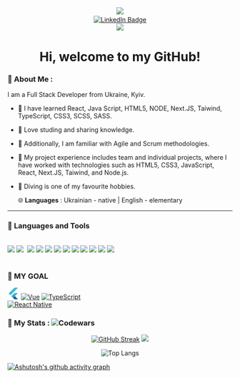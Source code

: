 
<div id="header" align="center">
<!--   <img src="https://media.giphy.com/media/fgLPuyyoxzl3166xGo/giphy-downsized-large.gif" width="100"/> -->
  
   <img src= https://media.giphy.com/media/YYT1W7oFNWnpYyNzSI/giphy.gif width="100"/>
</div>
<!-- badges for social network -->

<div id="badges" align="center">
  <a href="https://www.linkedin.com/in/valerii-viun-32410380/">
    <img src="https://img.shields.io/badge/LinkedIn-blue?style=for-the-badge&logo=linkedin&logoColor=white" alt="LinkedIn Badge"/>
  </a>
</div>
<!-- views counter -->
<div align="center">
<a href="https://u8views.com/github/valerii-viun">
  <img src="https://u8views.com/api/v1/github/profiles/111734415/views/day-week-month-total-count.svg"></a>
</div>

<h1 align="center">
  Hi, welcome to my GitHub!

</h1>

<!-- hero -->
### 💼 About Me :
I am a Full Stack Developer from Ukraine,  Kyiv.
- :open_book: I have learned React, Java Script, HTML5, NODE, Next.JS, Taiwind, TypeScript, CSS3, SCSS, SASS.
- :open_book: Love studing and sharing knowledge.
- :open_book: Additionally, I am familiar with Agile and Scrum methodologies.
- :open_book: My project experience includes team and individual projects, where I have worked with technologies such as HTML5, CSS3, JavaScript, React, Next.JS, Taiwind, and Node.js.
- :open_book: Diving is one of my favourite hobbies.


  🌐 **Languages** : Ukrainian - native | English - elementary

---
### 💼 Languages and Tools

<br />
<div>
<img src="https://img.shields.io/badge/-javascript-F7DF1E?&style=for-the-badge&logo=javascript&logoColor=black" />
<img src="https://img.shields.io/badge/-ReactJS-grey?&style=for-the-badge&logo=react&logoColor=61DAFB" />
<img scr="https://img.shields.io/badge/Next-black?style=for-the-badge&logo=next.js&logoColor=white" />
<img src="https://img.shields.io/badge/HTML5-E34F26?style=for-the-badge&logo=html5&logoColor=white" />
<img src="https://img.shields.io/badge/-css3-1572B6?&style=for-the-badge&logo=css3&logoColor=white" />
<!-- <img src="https://img.shields.io/badge/Tailwind-38B2AC?style=for-the-badge&logo=tailwind-css&logoColor=white" /> -->
<img src="https://img.shields.io/badge/-VSCode-007ACC?&style=for-the-badge&logo=visual-studio-code&logoColor=white" />
<img src="https://img.shields.io/badge/-Git-F05032?&style=for-the-badge&logo=git&logoColor=white" /> 
<img src="https://img.shields.io/badge/github-%23121011.svg?style=for-the-badge&logo=github&logoColor=white" />
<img src="https://img.shields.io/badge/Canva-%2300C4CC.svg?style=for-the-badge&logo=Canva&logoColor=white" />
<img src="https://img.shields.io/badge/figma-%23F24E1E.svg?style=for-the-badge&logo=figma&logoColor=white" />
<img src="https://img.shields.io/badge/nodejs-%49B137.svg?style=for-the-badge&logo=nodedotjs&logoColor=white" />
<img src="https://img.shields.io/badge/Next.js-000000.svg?style=for-the-badge&logo=next.js&logoColor=white" />
<img src="https://img.shields.io/badge/Tailwind_CSS-06B6D4.svg?style=for-the-badge&logo=tailwindcss&logoColor=white" />
 
  </div>

<br />

### 💼  MY GOAL 
<div style="align: left; width: 50%;">

<a href="https://flutter.dev/" target="_blank" rel="noreferrer"><img src="https://github.com/devicons/devicon/blob/master/icons/flutter/flutter-original.svg" title="Flutter" alt="Flutter" width="26" height="26"/></a>
<a href="https://vuejs.org/" target="_blank" rel="noreferrer"><img src="https://raw.githubusercontent.com/danielcranney/readme-generator/main/public/icons/skills/vuejs-colored.svg" width="26" height="26" alt="Vue" /></a>
<a href="https://www.typescriptlang.org/" target="_blank" rel="noreferrer"><img src="https://raw.githubusercontent.com/danielcranney/readme-generator/main/public/icons/skills/typescript-colored.svg" width="26" height="26" alt="TypeScript" /></a>
<a href="https://reactnative.dev/" target="_blank" rel="noreferrer"><img src="https://ik.imagekit.io/irinavn2011/react-native-logo-768x890.png?updatedAt=1687875595721" title="React Native" alt="React Native" width="26" height="30"/></a>

</div>


### 💼 My Stats : ![Codewars](https://www.codewars.com/users/Valerii69/badges/micro)

<div align="center" display="flex" flex-wrap="wrap"> 
<a href="https://git.io/streak-stats"><img src="https://streak-stats.demolab.com?user=Valerii69&theme=python-dark&border_radius=3&hide_total_contributions=true" alt="GitHub Streak" /></a>

<picture height="150em" width="150em">
  <source
    srcset="https://github-readme-stats.vercel.app/api?username=Valerii69&show_icons=true&theme=dark&theme=transparent&hide_border=true&title_color=5baac7&text_color=4d92a8"
    media="(prefers-color-scheme: dark)"
  />

  
  <img src="https://github-readme-stats.vercel.app/api?username=Valerii69&show_icons=true&theme=transparent&hide_border=true&title_color=5baac7&text_color=4d92a8" />

</picture>

![Top Langs](https://github-readme-stats.vercel.app/api/top-langs/?username=Valerii69&layout=compact&theme=transparent&hide_border=true)

</div>

[![Ashutosh's github activity graph](https://github-readme-activity-graph.vercel.app/graph?username=Valerii69&bg_color=000000&color=ffffff&line=2eb830&point=05ff22&area=true&hide_border=true)](https://github.com/ashutosh00710/github-readme-activity-graph)


<!--
**Valerii69/Valerii69** is a ✨ _special_ ✨ repository because its `README.md` (this file) appears on your GitHub profile.

Here are some ideas to get you started:

- 🔭 I’m currently working on ...
- 🌱 I’m currently learning ...
- 👯 I’m looking to collaborate on ...
- 🤔 I’m looking for help with ...
- 💬 Ask me about ...
- 📫 How to reach me: ...
- 😄 Pronouns: ...
- ⚡ Fun fact: ...
-->
